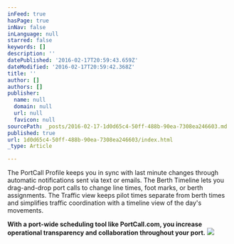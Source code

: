 ```yaml
---
inFeed: true
hasPage: true
inNav: false
inLanguage: null
starred: false
keywords: []
description: ''
datePublished: '2016-02-17T20:59:43.659Z'
dateModified: '2016-02-17T20:59:42.368Z'
title: ''
author: []
authors: []
publisher:
  name: null
  domain: null
  url: null
  favicon: null
sourcePath: _posts/2016-02-17-1d0d65c4-50ff-488b-90ea-7308ea246603.md
published: true
url: 1d0d65c4-50ff-488b-90ea-7308ea246603/index.html
_type: Article

---
```

The PortCall Profile keeps you in sync with last minute changes through automatic notifications sent via text or emails. The Berth Timeline lets you drag-and-drop port calls to change line times, foot marks, or berth assignments. The Traffic view keeps pilot times separate from berth times and simplifies traffic coordination with a timeline view of the day's movements. 

**With a port-wide scheduling tool like PortCall.com, you increase operational transparency and collaboration throughout your port.**
![](https://the-grid-user-content.s3-us-west-2.amazonaws.com/32883424-ae36-4a5c-9508-4130e91365ca.png)